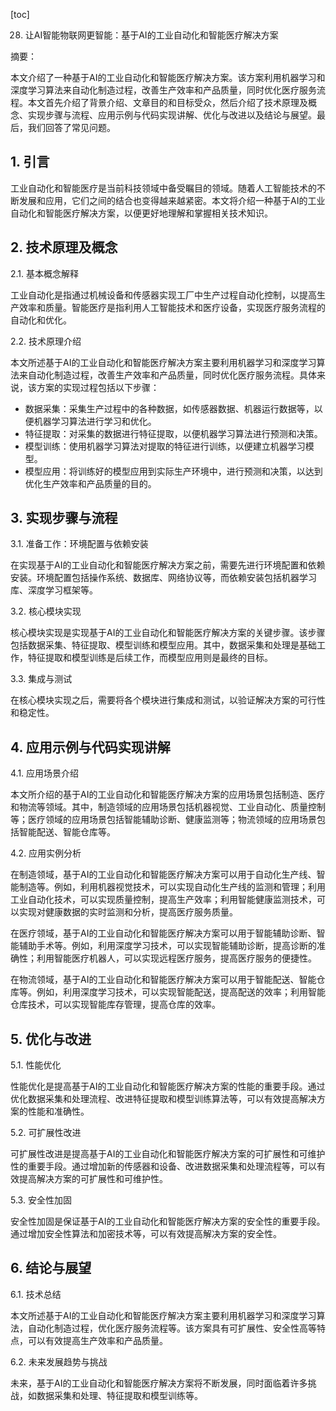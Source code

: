 
[toc]                    
                
                
28. 让AI智能物联网更智能：基于AI的工业自动化和智能医疗解决方案

摘要：

本文介绍了一种基于AI的工业自动化和智能医疗解决方案。该方案利用机器学习和深度学习算法来自动化制造过程，改善生产效率和产品质量，同时优化医疗服务流程。本文首先介绍了背景介绍、文章目的和目标受众，然后介绍了技术原理及概念、实现步骤与流程、应用示例与代码实现讲解、优化与改进以及结论与展望。最后，我们回答了常见问题。

## 1. 引言

工业自动化和智能医疗是当前科技领域中备受瞩目的领域。随着人工智能技术的不断发展和应用，它们之间的结合也变得越来越紧密。本文将介绍一种基于AI的工业自动化和智能医疗解决方案，以便更好地理解和掌握相关技术知识。

## 2. 技术原理及概念

2.1. 基本概念解释

工业自动化是指通过机械设备和传感器实现工厂中生产过程自动化控制，以提高生产效率和质量。智能医疗是指利用人工智能技术和医疗设备，实现医疗服务流程的自动化和优化。

2.2. 技术原理介绍

本文所述基于AI的工业自动化和智能医疗解决方案主要利用机器学习和深度学习算法来自动化制造过程，改善生产效率和产品质量，同时优化医疗服务流程。具体来说，该方案的实现过程包括以下步骤：

- 数据采集：采集生产过程中的各种数据，如传感器数据、机器运行数据等，以便机器学习算法进行学习和优化。
- 特征提取：对采集的数据进行特征提取，以便机器学习算法进行预测和决策。
- 模型训练：使用机器学习算法对提取的特征进行训练，以便建立机器学习模型。
- 模型应用：将训练好的模型应用到实际生产环境中，进行预测和决策，以达到优化生产效率和产品质量的目的。

## 3. 实现步骤与流程

3.1. 准备工作：环境配置与依赖安装

在实现基于AI的工业自动化和智能医疗解决方案之前，需要先进行环境配置和依赖安装。环境配置包括操作系统、数据库、网络协议等，而依赖安装包括机器学习库、深度学习框架等。

3.2. 核心模块实现

核心模块实现是实现基于AI的工业自动化和智能医疗解决方案的关键步骤。该步骤包括数据采集、特征提取、模型训练和模型应用。其中，数据采集和处理是基础工作，特征提取和模型训练是后续工作，而模型应用则是最终的目标。

3.3. 集成与测试

在核心模块实现之后，需要将各个模块进行集成和测试，以验证解决方案的可行性和稳定性。

## 4. 应用示例与代码实现讲解

4.1. 应用场景介绍

本文所介绍的基于AI的工业自动化和智能医疗解决方案的应用场景包括制造、医疗和物流等领域。其中，制造领域的应用场景包括机器视觉、工业自动化、质量控制等；医疗领域的应用场景包括智能辅助诊断、健康监测等；物流领域的应用场景包括智能配送、智能仓库等。

4.2. 应用实例分析

在制造领域，基于AI的工业自动化和智能医疗解决方案可以用于自动化生产线、智能制造等。例如，利用机器视觉技术，可以实现自动化生产线的监测和管理；利用工业自动化技术，可以实现质量控制，提高生产效率；利用智能健康监测技术，可以实现对健康数据的实时监测和分析，提高医疗服务质量。

在医疗领域，基于AI的工业自动化和智能医疗解决方案可以用于智能辅助诊断、智能辅助手术等。例如，利用深度学习技术，可以实现智能辅助诊断，提高诊断的准确性；利用智能医疗机器人，可以实现远程医疗服务，提高医疗服务的便捷性。

在物流领域，基于AI的工业自动化和智能医疗解决方案可以用于智能配送、智能仓库等。例如，利用深度学习技术，可以实现智能配送，提高配送的效率；利用智能仓库技术，可以实现智能库存管理，提高仓库的效率。

## 5. 优化与改进

5.1. 性能优化

性能优化是提高基于AI的工业自动化和智能医疗解决方案的性能的重要手段。通过优化数据采集和处理流程、改进特征提取和模型训练算法等，可以有效提高解决方案的性能和准确性。

5.2. 可扩展性改进

可扩展性改进是提高基于AI的工业自动化和智能医疗解决方案的可扩展性和可维护性的重要手段。通过增加新的传感器和设备、改进数据采集和处理流程等，可以有效提高解决方案的可扩展性和可维护性。

5.3. 安全性加固

安全性加固是保证基于AI的工业自动化和智能医疗解决方案的安全性的重要手段。通过增加安全性算法和加密技术等，可以有效提高解决方案的安全性。

## 6. 结论与展望

6.1. 技术总结

本文所述基于AI的工业自动化和智能医疗解决方案主要利用机器学习和深度学习算法，自动化制造过程，优化医疗服务流程等。该方案具有可扩展性、安全性高等特点，可以有效提高生产效率和产品质量。

6.2. 未来发展趋势与挑战

未来，基于AI的工业自动化和智能医疗解决方案将不断发展，同时面临着许多挑战，如数据采集和处理、特征提取和模型训练等。

